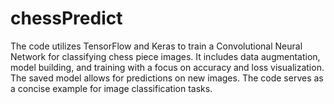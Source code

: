# chessPredict
The code utilizes TensorFlow and Keras to train a Convolutional Neural Network for classifying chess piece images. It includes data augmentation, model building, and training with a focus on accuracy and loss visualization. The saved model allows for predictions on new images. The code serves as a concise example for image classification tasks.
